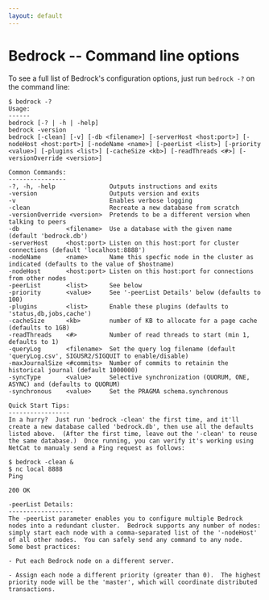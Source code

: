 ```yaml
---
layout: default
---
```


# Bedrock -- Command line options
To see a full list of Bedrock's configuration options, just run `bedrock -?` on the command line:

	$ bedrock -?
	Usage:
	------
	bedrock [-? | -h | -help]
	bedrock -version
	bedrock [-clean] [-v] [-db <filename>] [-serverHost <host:port>] [-nodeHost <host:port>] [-nodeName <name>] [-peerList <list>] [-priority <value>] [-plugins <list>] [-cacheSize <kb>] [-readThreads <#>] [-versionOverride <version>]

	Common Commands:
	----------------
	-?, -h, -help               Outputs instructions and exits
	-version                    Outputs version and exits
	-v                          Enables verbose logging
	-clean                      Recreate a new database from scratch
	-versionOverride <version>  Pretends to be a different version when talking to peers
	-db             <filename>  Use a database with the given name (default 'bedrock.db')
	-serverHost     <host:port> Listen on this host:port for cluster connections (default 'localhost:8888')
	-nodeName       <name>      Name this specfic node in the cluster as indicated (defaults to the value of $hostname)
	-nodeHost       <host:port> Listen on this host:port for connections from other nodes
	-peerList       <list>      See below
	-priority       <value>     See '-peerList Details' below (defaults to 100)
	-plugins        <list>      Enable these plugins (defaults to 'status,db,jobs,cache')
	-cacheSize      <kb>        number of KB to allocate for a page cache (defaults to 1GB)
	-readThreads    <#>         Number of read threads to start (min 1, defaults to 1)
	-queryLog       <filename>  Set the query log filename (default 'queryLog.csv', SIGUSR2/SIGQUIT to enable/disable)
	-maxJournalSize <#commits>  Number of commits to retainin the historical journal (default 1000000)
    -syncType       <value>     Selective synchronization (QUORUM, ONE, ASYNC) and (defaults to QUORUM)
    -synchronous    <value>     Set the PRAGMA schema.synchronous

	Quick Start Tips:
	-----------------
	In a hurry?  Just run 'bedrock -clean' the first time, and it'll create a new database called 'bedrock.db', then use all the defaults listed above.  (After the first time, leave out the '-clean' to reuse the same database.)  Once running, you can verify it's working using NetCat to manualy send a Ping request as follows:

	$ bedrock -clean &
	$ nc local 8888
	Ping

	200 OK

	-peerList Details:
	------------------
	The -peerList parameter enables you to configure multiple Bedrock nodes into a redundant cluster.  Bedrock supports any number of nodes: simply start each node with a comma-separated list of the '-nodeHost' of all other nodes.  You can safely send any command to any node.  Some best practices:

	- Put each Bedrock node on a different server.

	- Assign each node a different priority (greater than 0).  The highest priority node will be the 'master', which will coordinate distributed transactions.


